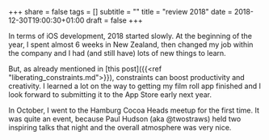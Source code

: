 +++
share = false
tags = []
subtitle = ""
title = "review 2018"
date = 2018-12-30T19:00:30+01:00
draft =  false
+++

In terms of iOS development, 2018 started slowly. At the beginning of the year, I spent almost 6 weeks in New Zealand, then changed my job within the company and I had (and still have) lots of new things to learn. 

<!--more-->
But, as already mentioned in [this post]({{<ref "liberating_constraints.md"\>}}), constraints can boost productivity and creativity. I learned a lot on the way to getting my film roll app finished and I look forward to submitting it to the App Store early next year.

In October, I went to the Hamburg Cocoa Heads meetup for the first time. It was quite an event, because Paul Hudson (aka @twostraws) held two inspiring talks that night and the overall atmosphere was very nice. 
